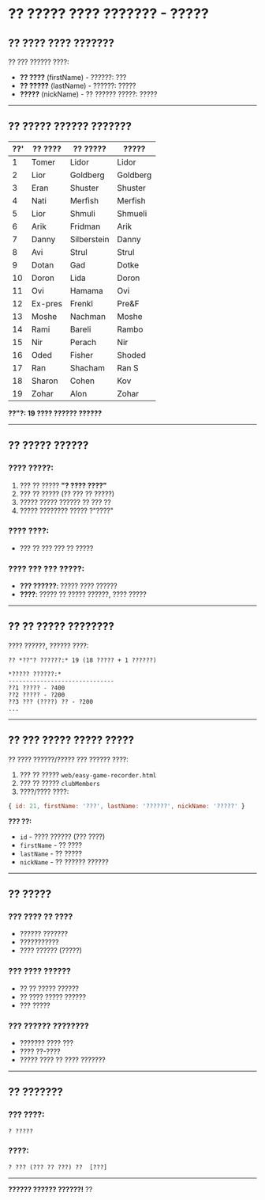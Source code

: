 # ?? ????? ???? ??????? - ?????

## ?? ???? ???? ???????

?? ??? ?????? ????:
- **?? ????** (firstName) - ??????: ???
- **?? ?????** (lastName) - ??????: ?????  
- **?????** (nickName) - ?? ?????? ?????: ?????

---

## ?? ????? ?????? ???????

| ??' | ?? ???? | ?? ????? | ????? |
|-----|---------|----------|-------|
| 1 | Tomer | Lidor | Lidor |
| 2 | Lior | Goldberg | Goldberg |
| 3 | Eran | Shuster | Shuster |
| 4 | Nati | Merfish | Merfish |
| 5 | Lior | Shmuli | Shmueli |
| 6 | Arik | Fridman | Arik |
| 7 | Danny | Silberstein | Danny |
| 8 | Avi | Strul | Strul |
| 9 | Dotan | Gad | Dotke |
| 10 | Doron | Lida | Doron |
| 11 | Ovi | Hamama | Ovi |
| 12 | Ex-pres | Frenkl | Pre&F |
| 13 | Moshe | Nachman | Moshe |
| 14 | Rami | Bareli | Rambo |
| 15 | Nir | Perach | Nir |
| 16 | Oded | Fisher | Shoded |
| 17 | Ran | Shacham | Ran S |
| 18 | Sharon | Cohen | Kov |
| 19 | Zohar | Alon | Zohar |

**??"?: 19 ???? ?????? ??????**

---

## ?? ????? ??????

### **???? ?????:**
1. ??? ?? ????? **"? ???? ????"**
2. ??? ?? ????? (?? ??? ?? ?????)
3. ????? ????? ?????? ?? ??? ??
4. ????? ???????? ????? ?"????"

### **???? ????:**
- ??? ?? ??? ??? ?? ?????

### **???? ??? ??? ?????:**
- **??? ??????**: ????? ???? ??????
- **????**: ????? ?? ????? ??????, ???? ?????

---

## ?? ?? ????? ????????

???? ??????, ?????? ????:
```
?? *??"? ??????:* 19 (18 ????? + 1 ??????)

*????? ??????:*
------------------------------
??1 ????? - ?400
??2 ????? - ?200
??3 ??? (????) ?? - ?200
...
```

---

## ?? ??? ????? ????? ?????

?? ???? ??????/????? ??? ?????? ????:

1. ??? ?? ????? `web/easy-game-recorder.html`
2. ??? ?? ????? `clubMembers`
3. ????/???? ????:

```javascript
{ id: 21, firstName: '???', lastName: '??????', nickName: '?????' }
```

**??? ??:**
- `id` - ???? ?????? (??? ????)
- `firstName` - ?? ????
- `lastName` - ?? ?????
- `nickName` - ?? ?????? ??????

---

## ?? ?????

### **??? ???? ?? ????**
- ?????? ???????
- ???????????
- ???? ?????? (?????)

### **??? ???? ??????**
- ?? ?? ????? ??????
- ?? ???? ????? ??????
- ??? ?????

### **??? ?????? ????????**
- ??????? ???? ???
- ???? ??-????
- ????? ???? ?? ???? ???????

---

## ?? ???????

### **??? ????:**
```
? ?????
```

### **????:**
```
? ??? (??? ?? ???) ??  [???]
```

---

**?????? ?????? ??????!** ??
